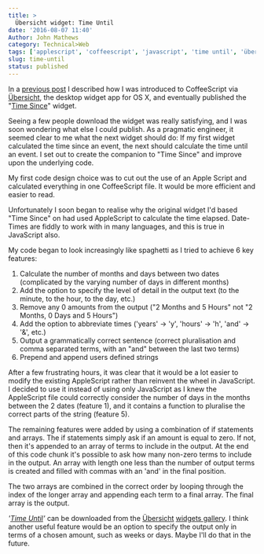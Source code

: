 ```yaml
---
title: >
  Übersicht widget: Time Until
date: '2016-08-07 11:40'
Author: John Mathews
category: Technical>Web
tags: ['applescript', 'coffeescript', 'javascript', 'time until', 'übersicht', 'widgets']
slug: time-until
status: published
---
```


In a [previous post](time-since) I described how I was introduced to CoffeeScript via [Übersicht](http://tracesof.net/uebersicht/), the desktop widget app for OS X, and eventually published the "[Time Since](http://tracesof.net/uebersicht-widgets/#time_since)" widget.

Seeing a few people download the widget was really satisfying, and I was soon wondering what else I could publish. As a pragmatic engineer, it seemed clear to me what the next widget should do: If my first widget calculated the time since an event, the next should calculate the time until an event. I set out to create the companion to "Time Since" and
improve upon the underlying code.

My first code design choice was to cut out the use of an Apple Script and calculated everything in one CoffeeScript file. It would be more efficient and easier to read.

Unfortunately I soon began to realise why the original widget I'd based "Time Since" on had used AppleScript to calculate the time elapsed. Date-Times are fiddly to work with in many languages, and this is true in JavaScript also.

My code began to look increasingly like spaghetti as I tried to achieve 6 key features:

1.  Calculate the number of months and days between two dates
    (complicated by the varying number of days in different months)
2.  Add the option to specify the level of detail in the output text (to
    the minute, to the hour, to the day, etc.)
3.  Remove any 0 amounts from the output ("2 Months and 5 Hours" not "2
    Months, 0 Days and 5 Hours")
4.  Add the option to abbreviate times ('years' → 'y', 'hours' → 'h',
    'and' → '&', etc.)
5.  Output a grammatically correct sentence (correct pluralisation and
    comma separated terms, with an "and" between the last two terms)
6.  Prepend and append users defined strings

After a few frustrating hours, it was clear that it would be a lot easier to modify the existing AppleScript rather than reinvent the wheel in JavaScript. I decided to use it instead of using only JavaScript as I knew the AppleScript file could correctly consider the number of days in
the months between the 2 dates (feature 1), and it contains a function to pluralise the correct parts of the string (feature 5).

The remaining features were added by using a combination of if statements and arrays. The if statements simply ask if an amount is equal to zero. If not, then it's appended to an array of terms to include in the output. At the end of this code chunk it's possible to ask how many non-zero terms to include in the output. An array with length one less than the number of output terms is created and filled with commas with an 'and' in the final position.

The two arrays are combined in the correct order by looping through the index of the longer array and appending each term to a final array. The final array is the output.

_'[Time Until](http://tracesof.net/uebersicht-widgets/#time_until)'_ can be downloaded from the [Übersicht](http://tracesof.net/uebersicht/) [widgets gallery](http://tracesof.net/uebersicht-widgets/). I think another useful feature would be an option to specify the output only in terms of a chosen amount, such as weeks or days. Maybe I'll do that in the future.
